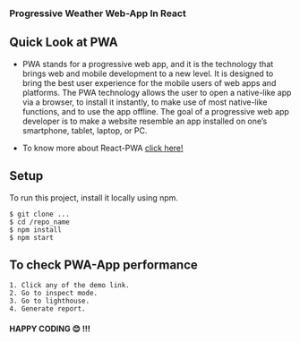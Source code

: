 ### Progressive Weather Web-App In React


## Quick Look at PWA

- PWA stands for a progressive web app, and it is the technology that brings web and mobile development to a new level. It is designed to bring the best user experience for the mobile users of web apps and platforms. The PWA technology allows the user to open a native-like app via a browser, to install it instantly, to make use of most native-like functions, and to use the app offline. The goal of a progressive web app developer is to make a website resemble an app installed on one’s smartphone, tablet, laptop, or PC.

- To know more about React-PWA [click here!](https://keenethics.com/blog/react-pwa-tutorial)

## Setup

To run this project, install it locally using npm.

```
$ git clone ...
$ cd /repo_name
$ npm install
$ npm start
```

## To check PWA-App performance

```
1. Click any of the demo link.
2. Go to inspect mode.
3. Go to lighthouse.
4. Generate report.
```

#### HAPPY CODING 😊 !!!

